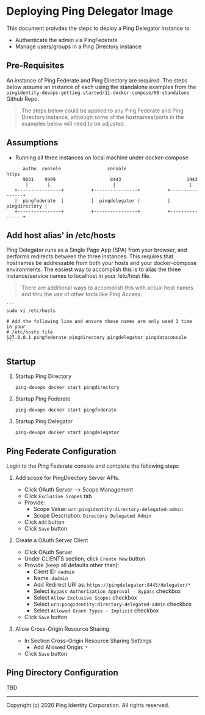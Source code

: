 # Deploying Ping Delegator Image

This document proivdes the steps to deploy a Ping Delegator instance to:
* Authenticate the admin via PingFederate
* Manage users/groups in a Ping Directory instance

## Pre-Requisites
An instance of Ping Federate and Ping Directory are required.  The steps below
assume an instance of each using the standalone examples from the
`pingidentity-devops-getting-started/11-docker-compose/00-standalone` Github Repo. 

> The steps below could be applied to any Ping Federate and Ping Directory instance,
> although some of the hostnames/ports in the examples below will need to be adjusted.

## Assumptions
* Running all three instances on local machine under docker-compose

```
      authn  console                 console                      https
      9031    9999                    8443                        1443
       |       |                       |                           |
   +----------------+          +----------------+          +----------------+
   |  pingfederate  |          |  pingdelegator |          |  pingdirectory |
   +----------------+          +----------------+          +----------------+
```

## Add host alias' in /etc/hosts
Ping Delegator runs as a Single Page App (SPA) from your browser, and performs 
redirects between the three instances.  This requires that hostnames be 
addressable from both your hosts and your docker-compose environments.  The easiest
way to accomplish this is to alias the three instance/service names to localhost
in your /etc/host file.

> There are additional ways to accomplish this with actual host names and thru the
> use of other tools like Ping Access.

    ```
    sudo vi /etc/hosts

    # Add the following line and ensure these names are only used 1 time in your
    # /etc/hosts file
    127.0.0.1 pingfederate pingdirectory pingdelegator pingdataconsole
    ```

## Startup
1. Startup Ping Directory
   
   ```
   ping-devops docker start pingdirectory
   ```

2. Startup Ping Federate
   
   ```
   ping-devops docker start pingfederate
   ```

3. Startup Ping Delegator

   ```
   ping-devops docker start pingdelegator
   ```

## Ping Federate Configuration

Login to the Ping Federate console and complete the following steps

1. Add scope for PingDirectory Server APIs.
   
    * Click OAuth Server --> Scope Management
    * Click `Exclusive Scopes` tab
    * Provide:
      * Scope Value: `urn:pingidentity:directory-delegated-admin`
      * Scope Description: `Directory Delegated Admin`
    * Click `Add` button
    * Click `Save` button

2. Create a OAuth Server Client

    * Click OAuth Server
    * Under CLIENTS section, click `Create New` button
    * Provide (keep all defaults other than):
      * Client ID: `dadmin`
      * Name: `dadmin`
      * Add Redirect URI as: `https://pingdelegator:8443/delegator/*` 
      * Select `Bypass Authorization Approval - Bypass` checkbox
      * Select `Allow Exclusive Scopes` checkbox
      * Select `urn:pingidentity:directory-delegated-admin` checkbox
      * Select `Allowed Grant Types - Implicit` checkbox
    * Click `Save` button

3. Allow Cross-Origin Resource Sharing

    * In Section Cross-Origin Resource Sharing Settings
      * Add Allowed Origin: `*`
    * Click `Save` button


## Ping Directory Configuration

TBD

---
Copyright (c)  2020 Ping Identity Corporation. All rights reserved.
